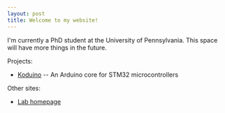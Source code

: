 ```yaml
---
layout: post
title: Welcome to my website!
---
```


I'm currently a PhD student at the University of Pennsylvania. This space will have more things in the future.

Projects:

* [Koduino](/koduino) -- An Arduino core for STM32 microcontrollers

Other sites:

* [Lab homepage](http://kodlab.seas.upenn.edu/Avik/Home)

